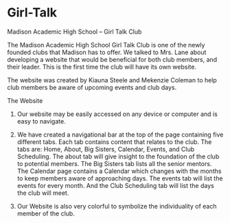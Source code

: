 # Girl-Talk
Madison Academic High School – Girl Talk Club

The Madison Academic High School Girl Talk Club is one of the newly founded clubs that Madison has to offer. We talked to Mrs. Lane about developing a website that would be beneficial for both club members, and their leader. This is the first time the club will have its own website.

The website was created by Kiauna Steele and Mekenzie Coleman to help club members be aware of upcoming events and club days.

The Website

1. Our website may be easily accessed on any device or computer and is easy to navigate.

2. We have created a navigational bar at the top of the page containing five different tabs. Each tab contains content that relates to the club. The tabs are: Home, About, Big Sisters, Calendar, Events, and Club Scheduling. The about tab will give insight to the foundation of the club to potential members. The Big Sisters tab lists all the senior mentors. The Calendar page contains a Calendar which changes with the months to keep members aware of approaching days. The events tab will list the events for every month. And the Club Scheduling tab will list the days the club will meet.

3. Our Website is also very colorful to symbolize the individuality of each member of the club.
